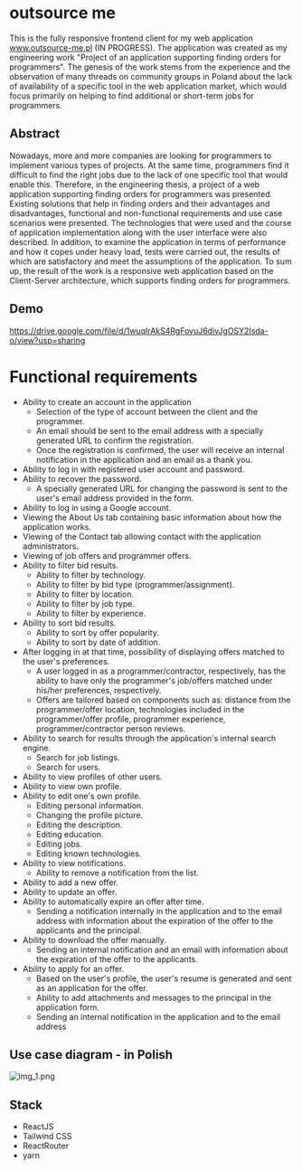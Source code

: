 # outsource me

This is the fully responsive frontend client for my web application www.outsource-me.pl (IN PROGRESS). The application was created as my engineering work "Project of an application supporting finding orders for programmers". The genesis of the work stems from the  experience and the observation of many threads on community groups in Poland about the lack of availability of a specific tool in the web application market, which would focus primarily on helping to find additional or short-term jobs for programmers.

## Abstract
Nowadays, more and more companies are looking for programmers to implement various types of projects. At the same time, programmers find it difficult to find the right jobs due to the lack of one specific tool that would enable this. Therefore, in the engineering thesis, a project of a web application supporting finding orders for programmers was presented. Existing solutions that help in finding orders and their advantages and disadvantages, functional and non-functional requirements and use case scenarios were presented. The technologies that were used and the course of application implementation along with the user interface were also described. In addition, to examine the application in terms of performance and how it copes under heavy load, tests were carried out, the results of which are satisfactory and meet the assumptions of the application. To sum up, the result of the work is a responsive web application based on the Client-Server architecture, which supports finding orders for programmers.

## Demo
https://drive.google.com/file/d/1wuqIrAkS4RgFoyuJ6divJgOSY2Isda-o/view?usp=sharing

# Functional requirements
- Ability to create an account in the application
    - Selection of the type of account between the client and the programmer.
    - An email should be sent to the email address with a specially generated URL to confirm the registration.
    - Once the registration is confirmed, the user will receive an internal notification in the application and an email as a thank you.
- Ability to log in with registered user account and password.
- Ability to recover the password.
    - A specially generated URL for changing the password is sent to the user's email address provided in the form.
- Ability to log in using a Google account.
- Viewing the About Us tab containing basic information about how the application works.
- Viewing of the Contact tab allowing contact with the application administrators.
- Viewing of job offers and programmer offers.
- Ability to filter bid results.
    - Ability to filter by technology.
    - Ability to filter by bid type (programmer/assignment).
    - Ability to filter by location.
    - Ability to filter by job type.
    - Ability to filter by experience.
- Ability to sort bid results.
    - Ability to sort by offer popularity.
    - Ability to sort by date of addition.
- After logging in at that time, possibility of displaying offers matched to the user's preferences.
    - A user logged in as a programmer/contractor, respectively, has the ability to have only the programmer's job/offers matched under his/her preferences, respectively.
    - Offers are tailored based on components such as: distance from the programmer/offer location, technologies included in the programmer/offer profile, programmer experience, programmer/contractor person reviews.
- Ability to search for results through the application's internal search engine.
    - Search for job listings.
    - Search for users.
- Ability to view profiles of other users.
- Ability to view own profile.
- Ability to edit one's own profile.
    - Editing personal information.
    - Changing the profile picture.
    - Editing the description.
    - Editing education.
    - Editing jobs.
    - Editing known technologies.
- Ability to view notifications.
    - Ability to remove a notification from the list.
- Ability to add a new offer.
- Ability to update an offer.
- Ability to automatically expire an offer after time.
    - Sending a notification internally in the application and to the email address with information about the expiration of the offer to the applicants and the principal.
- Ability to download the offer manually.
    - Sending an internal notification and an email with information about the expiration of the offer to the applicants.
- Ability to apply for an offer.
    - Based on the user's profile, the user's resume is generated and sent as an application for the offer.
    - Ability to add attachments and messages to the principal in the application form.
    - Sending an internal notification in the application and to the email address

## Use case diagram - in Polish
![img_1.png](img_1.png)

## Stack
- ReactJS
- Tailwind CSS
- ReactRouter
- yarn

